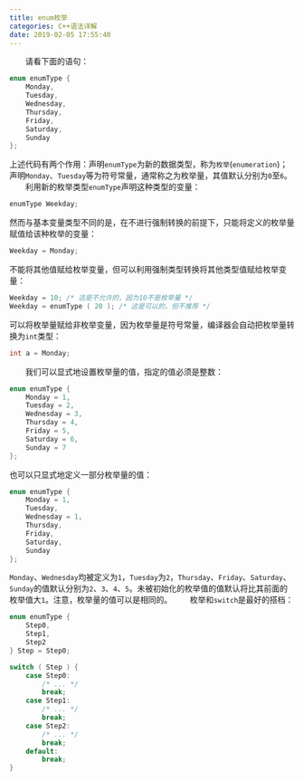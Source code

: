 ```yaml
---
title: enum枚举
categories: C++语法详解
date: 2019-02-05 17:55:40
---
```

&emsp;&emsp;请看下面的语句：<!--more-->

``` cpp
enum enumType {
    Monday,
    Tuesday,
    Wednesday,
    Thursday,
    Friday,
    Saturday,
    Sunday
};
```

上述代码有两个作用：声明`enumType`为新的数据类型，称为`枚举`(`enumeration`)；声明`Monday`、`Tuesday`等为符号常量，通常称之为枚举量，其值默认分别为`0`至`6`。
&emsp;&emsp;利用新的枚举类型`enumType`声明这种类型的变量：

``` cpp
enumType Weekday;
```

然而与基本变量类型不同的是，在不进行强制转换的前提下，只能将定义的枚举量赋值给该种枚举的变量：

``` cpp
Weekday = Monday;
```

不能将其他值赋给枚举变量，但可以利用强制类型转换将其他类型值赋给枚举变量：

``` cpp
Weekday = 10; /* 这是不允许的，因为10不是枚举量 */
Weekday = enumType ( 20 ); /* 这是可以的，但不推荐 */
```

可以将枚举量赋给非枚举变量，因为枚举量是符号常量，编译器会自动把枚举量转换为`int`类型：

``` cpp
int a = Monday;
```

&emsp;&emsp;我们可以显式地设置枚举量的值，指定的值必须是整数：

``` cpp
enum enumType {
    Monday = 1,
    Tuesday = 2,
    Wednesday = 3,
    Thursday = 4,
    Friday = 5,
    Saturday = 6,
    Sunday = 7
};
```

也可以只显式地定义一部分枚举量的值：

``` cpp
enum enumType {
    Monday = 1,
    Tuesday,
    Wednesday = 1,
    Thursday,
    Friday,
    Saturday,
    Sunday
};
```

`Monday`、`Wednesday`均被定义为`1`，`Tuesday`为`2`，`Thursday`、`Friday`、`Saturday`、`Sunday`的值默认分别为`2`、`3`、`4`、`5`。未被初始化的枚举值的值默认将比其前面的枚举值大`1`。注意，枚举量的值可以是相同的。
&emsp;&emsp;枚举和`switch`是最好的搭档：

``` cpp
enum enumType {
    Step0,
    Step1,
    Step2
} Step = Step0;

switch ( Step ) {
    case Step0:
        /* ... */
        break;
    case Step1:
        /* ... */
        break;
    case Step2:
        /* ... */
        break;
    default:
        break;
}
```